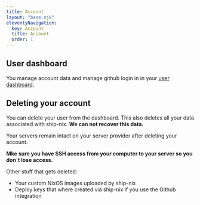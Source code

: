 ```yaml
---
title: Account
layout: "base.njk"
eleventyNavigation:
  key: Account
  title: Account
  order: 1
---
```


## User dashboard

You manage account data and manage github login in in your <a target="_blank" href="https://shipnix.io/ShowUser">user dashboard</a>.

## Deleting your account

You can delete your user from the dashboard. This also deletes all your data associated with ship-nix. **We can not recover this data.**

Your servers remain intact on your server provider after deleting your account.

**Mke sure you have SSH access from your computer to your server so you don`t lose access.**

Other stuff that gets deleted:

- Your custom NixOS images uploaded by ship-nix
- Deploy keys that where created via ship-nix if you use the Github integration
